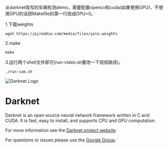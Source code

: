 从darknet改写的车辆检测demo，需要配置opencv和cuda(如果使用GPU)，不使用GPU的话把Makefile的第一行改成GPU=0。

1.下载weights
```
wget https://pjreddie.com/media/files/yolo.weights
```
2.make
```
make
```
3.运行两个shell文件即可(run-video.sh要改一下视频路径)。
```
./run-cam.sh
```
![Darknet Logo](http://pjreddie.com/media/files/darknet-black-small.png)

# Darknet
Darknet is an open source neural network framework written in C and CUDA. It is fast, easy to install, and supports CPU and GPU computation.

For more information see the [Darknet project website](http://pjreddie.com/darknet).

For questions or issues please use the [Google Group](https://groups.google.com/forum/#!forum/darknet).
